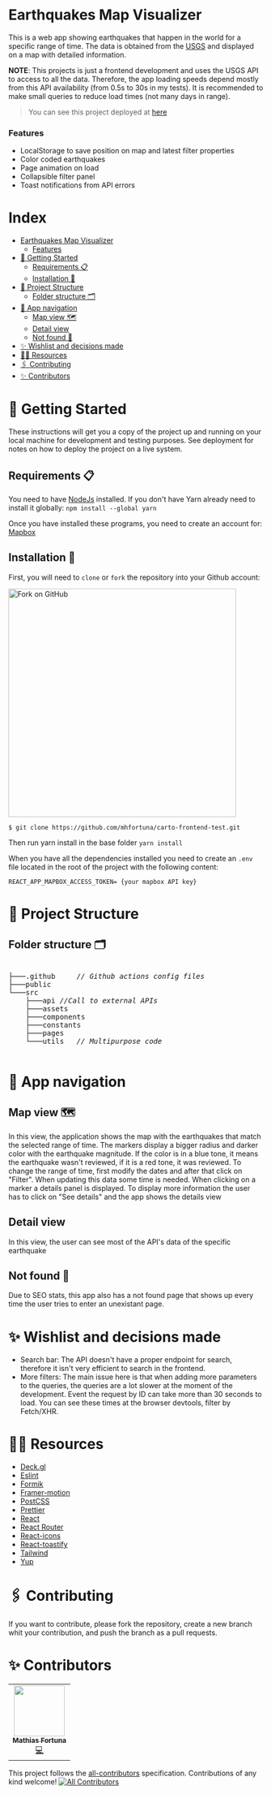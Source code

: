 # Earthquakes Map Visualizer

This is a web app showing earthquakes that happen in the world for a specific range of time. The data is obtained from the [USGS](https://earthquake.usgs.gov/fdsnws/event/1/)  and displayed on a map with detailed information.


**NOTE**: This projects is just a frontend development and uses the USGS API to access to all the data. Therefore, the app loading speeds depend mostly from this API availability (from 0.5s to 30s in my tests). It is recommended to make small queries to reduce load times (not many days in range).

> You can see this project deployed at [here](https://projects.mathiasfortuna.com/quakelocator)

### Features
- LocalStorage to save position on map and latest filter properties
- Color coded earthquakes
- Page animation on load
- Collapsible filter panel
- Toast notifications from API errors

# Index

- [Earthquakes Map Visualizer](#earthquakes-map-visualizer)
    - [Features](#features)
- [🚀 Getting Started](#-getting-started)
  - [Requirements 📋](#requirements-)
  - [Installation 🔧](#installation-)
- [🦴 Project Structure](#-project-structure)
  - [Folder structure 🗂](#folder-structure-)
- [🧭 App navigation](#-app-navigation)
  - [Map view 🗺](#map-view-)
  - [Detail view](#detail-view)
  - [Not found 🚫](#not-found-)
- [✨ Wishlist and decisions made](#-wishlist-and-decisions-made)
- [🕵️‍♂️ Resources](#️️-resources)
- [🖇️ Contributing](#️-contributing)
- [✨ Contributors](#-contributors)

# 🚀 Getting Started

These instructions will get you a copy of the project up and running on your local machine for development and testing purposes. See deployment for notes on how to deploy the project on a live system.

## Requirements 📋

You need to have [NodeJs](https://nodejs.org/) installed. If you don't have Yarn already need to install it globally: `npm install --global yarn` 

Once you have installed these programs, you need to create an account for: [Mapbox](https://account.mapbox.com/) 

## Installation 🔧

First, you will need to `clone` or `fork` the repository into your Github account:

<img src="https://docs.github.com/assets/images/help/repository/fork_button.jpg" alt="Fork on GitHub" width='450'>

`$ git clone https://github.com/mhfortuna/carto-frontend-test.git`

Then run yarn install in the base folder `yarn install`

When you have all the dependencies installed you need to create an `.env` file located in the root of the project with the following content:

```
REACT_APP_MAPBOX_ACCESS_TOKEN= {your mapbox API key}
```

# 🦴 Project Structure

## Folder structure 🗂

<pre>  
├───.github     <i>// Github actions config files </i>
├───public
└───src
    ├───api	<i>//Call to external APIs </i>
    ├───assets
    ├───components
    ├───constants
    ├───pages
    └───utils	<i>// Multipurpose code </i>

</pre>


# 🧭 App navigation



## Map view 🗺
In this view, the application shows the map with the earthquakes that match the selected range of time. The markers display a bigger radius and darker color with the earthquake magnitude. If the color is in a blue tone, it means the earthquake wasn't reviewed, if it is a red tone, it was reviewed. To change the range of time, first modify the dates and after that click on "Filter". When updating this data some time is needed.
When clicking on a marker a details panel is displayed. To display more information the user has to click on "See details" and the app shows the details view

## Detail view
In this view, the user can see most of the API's data of the specific earthquake

## Not found 🚫

Due to SEO stats, this app also has a not found page that shows up every time the user tries to enter an unexistant page.

# ✨ Wishlist and decisions made
- Search bar: The API doesn't have a proper endpoint for search, therefore it isn't very efficient to search in the frontend. 
- More filters: The main issue here is that when adding more parameters to the queries, the queries are a lot slower at the moment of the development. Event the request by ID can take more than 30 seconds to load. You can see these times at the browser devtools, filter by Fetch/XHR.


# 🕵️‍♂️ Resources
- [Deck.gl](https://deck.gl/)
- [Eslint](https://eslint.org/)
- [Formik](https://github.com/formium/formik)
- [Framer-motion](https://www.framer.com/motion/)
- [PostCSS](https://postcss.org/)
- [Prettier](https://prettier.io/)
- [React](https://es.reactjs.org/)
- [React Router](https://github.com/remix-run/react-router)
- [React-icons](https://react-icons.github.io/react-icons/)
- [React-toastify](https://github.com/fkhadra/react-toastify)
- [Tailwind](https://tailwindcss.com/)
- [Yup](https://github.com/jquense/yup)

# 🖇️ Contributing

If you want to contribute, please fork the repository, create a new branch whit your contribution, and push the branch as a pull requests.

# ✨ Contributors

<!-- ALL-CONTRIBUTORS-LIST:START - Do not remove or modify this section --> <!-- prettier-ignore-start --> <!-- markdownlint-disable --> <table> <tr> <td align="center"><a href="https://github.com/mhfortuna"><img src="https://avatars.githubusercontent.com/u/66578026?v=4s=100" width="100px;" alt=""/><br /><sub><b>Mathias Fortuna</b></sub></a><br /><a href="https://github.com/rocket-team-webdev/wave/commits/develop?author=mhfortuna" title="Code">💻</a></td> </tr> </table> <!-- markdownlint-restore --> <!-- prettier-ignore-end --> <!-- ALL-CONTRIBUTORS-LIST:END -->

This project follows the [all-contributors](https://github.com/all-contributors/all-contributors) specification. 
Contributions of any kind welcome! <!-- ALL-CONTRIBUTORS-BADGE:START - Do not remove or modify this section --> [![All Contributors](https://img.shields.io/badge/all_contributors-1-orange.svg?style=flat-square)](#contributors-) <!-- ALL-CONTRIBUTORS-BADGE:END -->
